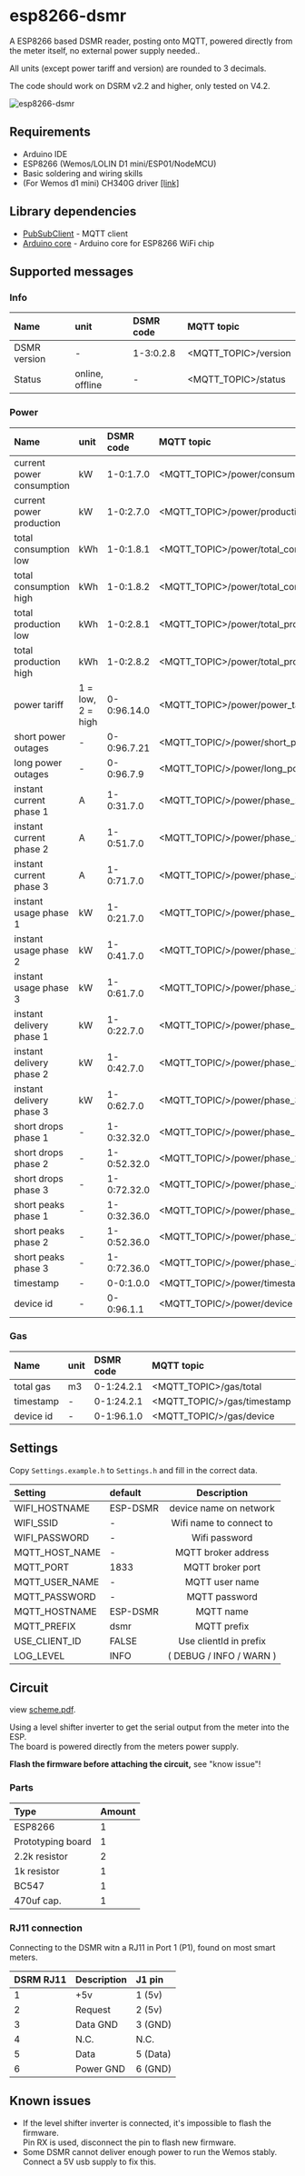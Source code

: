 # esp8266-dsmr

A ESP8266 based DSMR reader, posting onto MQTT, powered directly from the meter itself, no external power supply needed..

All units (except power tariff and version) are rounded to 3 decimals.

The code should work on DSRM v2.2 and higher, only tested on V4.2.

![esp8266-dsmr](https://github.com/bram2202/esp8266-dsmr/blob/master/docs/esp8266-dsmr.jpg "esp8266-dsmr")

## Requirements 
* Arduino IDE
* ESP8266 (Wemos/LOLIN D1 mini/ESP01/NodeMCU)
* Basic soldering and wiring skills
* (For Wemos d1 mini) CH340G driver [[link]](https://wiki.wemos.cc/downloads)

## Library dependencies
- [PubSubClient](https://pubsubclient.knolleary.net) - MQTT client
- [Arduino core](https://github.com/esp8266/Arduino) - Arduino core for ESP8266 WiFi chip

## Supported messages

### Info
| Name | unit | DSMR code | MQTT topic |
|:----  |:-------|:------ |:------|
| DSMR version | - | 1-3:0.2.8 | <MQTT_TOPIC>/version | 
| Status | online, offline | - | <MQTT_TOPIC>/status | 

### Power
| Name | unit | DSMR code | MQTT topic |
|:----  |:-------|:------ |:------|
| current power consumption | kW | 1-0:1.7.0 | <MQTT_TOPIC>/power/consumption | 
| current power production | kW | 1-0:2.7.0 | <MQTT_TOPIC>/power/production | 
| total consumption low | kWh | 1-0:1.8.1 | <MQTT_TOPIC>/power/total_consumption_low |
| total consumption high | kWh | 1-0:1.8.2 | <MQTT_TOPIC>/power/total_consumption_high |
| total production low | kWh | 1-0:2.8.1 | <MQTT_TOPIC>/power/total_production_low |
| total production high | kWh | 1-0:2.8.2 | <MQTT_TOPIC>/power/total_production_high |
| power tariff | 1 = low, 2 = high | 0-0:96.14.0 | <MQTT_TOPIC>/power/power_tariff |
| short power outages | - | 0-0:96.7.21 |<MQTT_TOPIC/>/power/short_power_outages |
| long power outages | - | 0-0:96.7.9 |<MQTT_TOPIC/>/power/long_power_outages |
| instant current phase 1 | A | 1-0:31.7.0 |<MQTT_TOPIC/>/power/phase_1/current |
| instant current phase 2 | A | 1-0:51.7.0 |<MQTT_TOPIC/>/power/phase_2/current |
| instant current phase 3 | A | 1-0:71.7.0 |<MQTT_TOPIC/>/power/phase_3/current |
| instant usage phase 1 | kW | 1-0:21.7.0 |<MQTT_TOPIC/>/power/phase_1/usage |
| instant usage phase 2 | kW | 1-0:41.7.0 |<MQTT_TOPIC/>/power/phase_2/usage |
| instant usage phase 3 | kW | 1-0:61.7.0 |<MQTT_TOPIC/>/power/phase_3/usage |
| instant delivery phase 1 | kW | 1-0:22.7.0 |<MQTT_TOPIC/>/power/phase_1/delivery |
| instant delivery phase 2 | kW | 1-0:42.7.0 |<MQTT_TOPIC/>/power/phase_2/delivery |
| instant delivery phase 3 | kW | 1-0:62.7.0 |<MQTT_TOPIC/>/power/phase_3/delivery |
| short drops phase 1 | - | 1-0:32.32.0 | <MQTT_TOPIC/>/power/phase_1/drops |
| short drops phase 2 | - | 1-0:52.32.0 | <MQTT_TOPIC/>/power/phase_2/drops |
| short drops phase 3 | - | 1-0:72.32.0 | <MQTT_TOPIC/>/power/phase_3/drops |
| short peaks phase 1 | - | 1-0:32.36.0 | <MQTT_TOPIC/>/power/phase_1/peaks |
| short peaks phase 2 | - | 1-0:52.36.0 | <MQTT_TOPIC/>/power/phase_2/peaks |
| short peaks phase 3 | - | 1-0:72.36.0 | <MQTT_TOPIC/>/power/phase_3/peaks |
| timestamp| - | 0-0:1.0.0 | <MQTT_TOPIC/>/power/timestamp |
| device id | - | 0-0:96.1.1 | <MQTT_TOPIC/>/power/device |

### Gas
| Name | unit | DSMR code | MQTT topic |
|:----  |:-------|:------ |:------|
| total gas | m3 | 0-1:24.2.1 | <MQTT_TOPIC>/gas/total |
| timestamp| - | 0-1:24.2.1| <MQTT_TOPIC/>/gas/timestamp |
| device id | - | 0-1:96.1.0 | <MQTT_TOPIC/>/gas/device |


## Settings
Copy `Settings.example.h` to `Settings.h` and fill in the correct data.

| Setting | default | Description|  
|:------------- |:----- |:-------------:| 
| WIFI_HOSTNAME | ESP-DSMR | device name on network |
| WIFI_SSID | - | Wifi name to connect to |
| WIFI_PASSWORD | - | Wifi password |
| MQTT_HOST_NAME | - | MQTT broker address |
| MQTT_PORT | 1833 | MQTT broker port |
| MQTT_USER_NAME| - | MQTT user name |
| MQTT_PASSWORD | - | MQTT password |
| MQTT_HOSTNAME| ESP-DSMR | MQTT name |
| MQTT_PREFIX | dsmr | MQTT prefix |
| USE_CLIENT_ID | FALSE | Use clientId in prefix |
| LOG_LEVEL | INFO | ( DEBUG / INFO / WARN ) |


## Circuit
view [scheme.pdf](scheme.pdf).

Using a level shifter inverter to get the serial output from the meter into the ESP.<br>
The board is powered directly from the meters power supply.<br>

**Flash the firmware before attaching the circuit,** see "know issue"!

### Parts
| Type | Amount |
|:---|:---|
| ESP8266 | 1 |
| Prototyping board | 1 |
| 2.2k resistor | 2 |
| 1k resistor | 1 |
| BC547 | 1 | 
| 470uf cap. | 1 | 

### RJ11 connection

Connecting to the DSMR witn a RJ11 in Port 1 (P1), found on most smart meters.


| DSRM RJ11 | Description | J1 pin |
|:---|:---|:---|
| 1 | +5v | 1 (5v) |
| 2 | Request | 2 (5v) |
| 3 | Data GND| 3 (GND) |
| 4 | N.C. | N.C. |
| 5 | Data | 5 (Data)|
| 6 | Power GND | 6 (GND) |


## Known issues
- If the level shifter inverter is connected, it's impossible to flash the firmware.<br>
Pin RX is used, disconnect the pin to flash new firmware.
- Some DSMR cannot deliver enough power to run the Wemos stably.<br> 
Connect a 5V usb supply to fix this.
